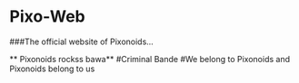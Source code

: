 # Pixo-Web

###The official website of Pixonoids...

** Pixonoids rockss bawa**
#Criminal Bande
#We belong to Pixonoids and Pixonoids belong to us
